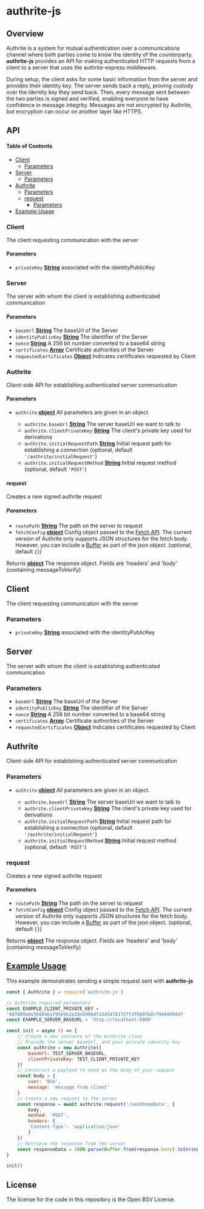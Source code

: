 # authrite-js

## Overview

Authrite is a system for mutual authentication over a communications channel where both parties come to know the identity of the counterparty.
**authrite-js** provides an API for making authenticated HTTP requests from a client to a server that uses the authrite-express middleware.

During setup, the client asks for some basic information from the server and provides their identity key. The server sends back a reply, proving custody over the identity key they send back. Then, every message sent between the two parties is signed and verified, enabling everyone to have confidence in message integrity. Messages are not encrypted by Authrite, but encryption can occur on another layer like HTTPS.

## API

<!-- Generated by documentation.js. Update this documentation by updating the source code. -->

#### Table of Contents

*   [Client](#client)
    *   [Parameters](#parameters)
*   [Server](#server)
    *   [Parameters](#parameters-1)
*   [Authrite](#authrite)
    *   [Parameters](#parameters-2)
    *   [request](#request)
        *   [Parameters](#parameters-3)
*   [Example Usage](#example-usage)
    

### Client

The client requesting communication with the server

#### Parameters

*   `privateKey` **[String](https://developer.mozilla.org/docs/Web/JavaScript/Reference/Global_Objects/String)** associated with the identityPublicKey

### Server

The server with whom the client is establishing authenticated communication

#### Parameters

*   `baseUrl` **[String](https://developer.mozilla.org/docs/Web/JavaScript/Reference/Global_Objects/String)** The baseUrl of the Server
*   `identityPublicKey` **[String](https://developer.mozilla.org/docs/Web/JavaScript/Reference/Global_Objects/String)** The identifier of the Server
*   `nonce` **[String](https://developer.mozilla.org/docs/Web/JavaScript/Reference/Global_Objects/String)** A 256 bit number converted to a base64 string
*   `certificates` **[Array](https://developer.mozilla.org/docs/Web/JavaScript/Reference/Global_Objects/Array)** Certificate authorities of the Server
*   `requestedCertificates` **[Object](https://developer.mozilla.org/docs/Web/JavaScript/Reference/Global_Objects/Object)** Indicates certificates requested by Client

### Authrite

Client-side API for establishing authenticated server communication

#### Parameters

*   `authrite` **[object](https://developer.mozilla.org/docs/Web/JavaScript/Reference/Global_Objects/Object)** All parameters are given in an object.

    *   `authrite.baseUrl` **[String](https://developer.mozilla.org/docs/Web/JavaScript/Reference/Global_Objects/String)** The server baseUrl we want to talk to
    *   `authrite.clientPrivateKey` **[String](https://developer.mozilla.org/docs/Web/JavaScript/Reference/Global_Objects/String)** The client's private key used for derivations
    *   `authrite.initialRequestPath` **[String](https://developer.mozilla.org/docs/Web/JavaScript/Reference/Global_Objects/String)** Initial request path for establishing a connection (optional, default `'/authrite/initialRequest'`)
    *   `authrite.initialRequestMethod` **[String](https://developer.mozilla.org/docs/Web/JavaScript/Reference/Global_Objects/String)** Initial request method (optional, default `'POST'`)

#### request

Creates a new signed authrite request

##### Parameters

*   `routePath` **[String](https://developer.mozilla.org/docs/Web/JavaScript/Reference/Global_Objects/String)** The path on the server to request
*   `fetchConfig` **[object](https://developer.mozilla.org/docs/Web/JavaScript/Reference/Global_Objects/Object)** Config object passed to the [Fetch API](https://developer.mozilla.org/en-US/docs/Web/API/Fetch_API).
    The current version of Authrite only supports JSON structures for the fetch body. However, you can include a [Buffer](https://nodejs.org/api/buffer.html) as part of the json object. (optional, default `{}`)

Returns **[object](https://developer.mozilla.org/docs/Web/JavaScript/Reference/Global_Objects/Object)** The response object. Fields are 'headers' and 'body' (containing messageToVerify)

## Client

The client requesting communication with the server

### Parameters

*   `privateKey` **[String](https://developer.mozilla.org/docs/Web/JavaScript/Reference/Global_Objects/String)** associated with the identityPublicKey

## Server

The server with whom the client is establishing authenticated communication

### Parameters

*   `baseUrl` **[String](https://developer.mozilla.org/docs/Web/JavaScript/Reference/Global_Objects/String)** The baseUrl of the Server
*   `identityPublicKey` **[String](https://developer.mozilla.org/docs/Web/JavaScript/Reference/Global_Objects/String)** The identifier of the Server
*   `nonce` **[String](https://developer.mozilla.org/docs/Web/JavaScript/Reference/Global_Objects/String)** A 256 bit number converted to a base64 string
*   `certificates` **[Array](https://developer.mozilla.org/docs/Web/JavaScript/Reference/Global_Objects/Array)** Certificate authorities of the Server
*   `requestedCertificates` **[Object](https://developer.mozilla.org/docs/Web/JavaScript/Reference/Global_Objects/Object)** Indicates certificates requested by Client

## Authrite

Client-side API for establishing authenticated server communication

### Parameters

*   `authrite` **[object](https://developer.mozilla.org/docs/Web/JavaScript/Reference/Global_Objects/Object)** All parameters are given in an object.

    *   `authrite.baseUrl` **[String](https://developer.mozilla.org/docs/Web/JavaScript/Reference/Global_Objects/String)** The server baseUrl we want to talk to
    *   `authrite.clientPrivateKey` **[String](https://developer.mozilla.org/docs/Web/JavaScript/Reference/Global_Objects/String)** The client's private key used for derivations
    *   `authrite.initialRequestPath` **[String](https://developer.mozilla.org/docs/Web/JavaScript/Reference/Global_Objects/String)** Initial request path for establishing a connection (optional, default `'/authrite/initialRequest'`)
    *   `authrite.initialRequestMethod` **[String](https://developer.mozilla.org/docs/Web/JavaScript/Reference/Global_Objects/String)** Initial request method (optional, default `'POST'`)

### request

Creates a new signed authrite request

#### Parameters

*   `routePath` **[String](https://developer.mozilla.org/docs/Web/JavaScript/Reference/Global_Objects/String)** The path on the server to request
*   `fetchConfig` **[object](https://developer.mozilla.org/docs/Web/JavaScript/Reference/Global_Objects/Object)** Config object passed to the [Fetch API](https://developer.mozilla.org/en-US/docs/Web/API/Fetch_API).
    The current version of Authrite only supports JSON structures for the fetch body. However, you can include a [Buffer](https://nodejs.org/api/buffer.html) as part of the json object. (optional, default `{}`)

Returns **[object](https://developer.mozilla.org/docs/Web/JavaScript/Reference/Global_Objects/Object)** The response object. Fields are 'headers' and 'body' (containing messageToVerify)

## [Example Usage](#example-usuage)

This example demonstrates sending a simple request sent with **authrite-js**

```js
const { Authrite } = require('authrite-js')

// Authrite required parameters
const EXAMPLE_CLIENT_PRIVATE_KEY = 
'0d7889a0e56684ba795e9b1e28eb906df43454f8172ff3f6807b8cf9464994df'
const EXAMPLE_SERVER_BASEURL = 'http://localhost:5000'

const init = async () => {
    // Create a new instance of the Authrite class
    // Provide the server baseUrl, and your private identity key
    const authrite = new Authrite({
        baseUrl: TEST_SERVER_BASEURL,
        clientPrivateKey: TEST_CLIENT_PRIVATE_KEY
    })
    // Construct a payload to send as the body of your request
    const body = {
        user: 'Bob',
        message: 'message from client'
    }
    // Create a new request to the server
    const response = await authrite.request('/sendSomeData', {
        body,
        method: 'POST',
        headers: {
        'Content-Type': 'application/json'
        }
    })
    // Retrieve the response from the server
    const responseData = JSON.parse(Buffer.from(response.body).toString('utf8'))
}

init()
```

## License

The license for the code in this repository is the Open BSV License.

